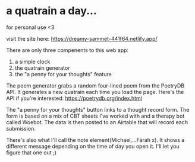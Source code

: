 # a quatrain a day...

for personal use <3

visit the site here: https://dreamy-sammet-441f64.netlify.app/

There are only three compenents to this web app:

1. a simple clock
2. the quatrain generator
3. the "a penny for your thoughts" feature

The poem generator grabs a random four-lined poem from the PoetryDB API. It generates a new quatrain each time you load the page.
Here's the API if you're interested: https://poetrydb.org/index.html

The "a penny for your thoughts" button links to a thought record form. The form is based on a mix of CBT sheets I've worked with and a therapy bot called Woebot. The data is then posted to an Airtable that will record each submission.

There's also what I'll call the note element(Michael,...Farah x). It shows a different message depending on the time of day you open it. I'll let you figure that one out ;)


